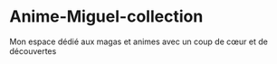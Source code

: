 # Anime-Miguel-collection
Mon espace dédié aux magas et animes avec un coup de cœur  et de découvertes 
